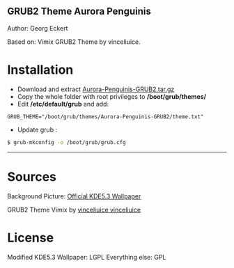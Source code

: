 ## GRUB2 Theme Aurora Penguinis

Author: Georg Eckert

Based on: Vimix GRUB2 Theme by vinceliuice.


# Installation


* Download and extract [Aurora-Penguinis-GRUB2.tar.gz](https://bitbucket.org/gemlion/aurora-penguinis/raw/1d4a0a8d06629d349f64806a3ada9661d609a247/Aurora-Penguinis-GRUB2.tar.gz)
* Copy the whole folder with root privileges to **/boot/grub/themes/**
* Edit **/etc/default/grub** and add:

```
GRUB_THEME="/boot/grub/themes/Aurora-Penguinis-GRUB2/theme.txt"
```

* Update grub :

```bash
$ grub-mkconfig -o /boot/grub/grub.cfg

```

***


# Sources


Background Picture: [Official KDE5.3 Wallpaper](https://projects.kde.org/projects/kde/workspace/breeze/repository/revisions/master/changes/wallpapers/Next/contents/images/1600x1200.png)

GRUB2 Theme Vimix by [vinceliuice	vinceliuice](http://gnome-look.org/content/show.php/Grub-themes-vimix?content=169954)


License
=======
Modified KDE5.3 Wallpaper: LGPL
Everything else: GPL

